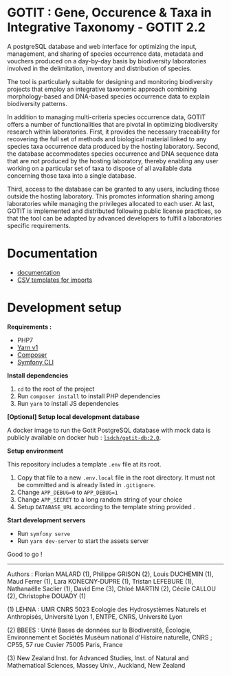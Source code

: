 # GOTIT : Gene, Occurence & Taxa in Integrative Taxonomy - GOTIT 2.2

A postgreSQL database and web interface for optimizing the input, management, and sharing of species occurrence data, metadata and vouchers produced on a day-by-day basis by biodiversity laboratories involved in the delimitation, inventory and distribution of species.

The tool is particularly suitable for designing and monitoring biodiversity projects that employ an integrative taxonomic approach combining morphology-based and DNA-based species occurrence data to explain biodiversity patterns.

In addition to managing multi-criteria species occurrence data, GOTIT offers a number of functionalities that are pivotal in optimizing biodiversity research within laboratories. First, it provides the necessary traceability for recovering the full set of methods and biological material linked to any species taxa occurrence data produced by the hosting laboratory. Second, the database accommodates species occurrence and DNA sequence data that are not produced by the hosting laboratory, thereby enabling any user working on a particular set of taxa to dispose of all available data concerning those taxa into a single database.

Third, access to the database can be granted to any users, including those outside the hosting laboratory. This promotes information sharing among laboratories while managing the privileges allocated to each user. At last, GOTIT is implemented and distributed following public license practices, so that the tool can be adapted by advanced developers to fulfill a laboratories specific requirements.



# Documentation

- [documentation](./docs/)
- [CSV templates for imports](./assets/imports)

# Development setup

**Requirements :**

- PHP7
- [Yarn v1](https://classic.yarnpkg.com/)
- [Composer](https://getcomposer.org/)
- [Symfony CLI](https://symfony.com/download)

**Install dependencies**
 1. `cd` to the root of the project
 2. Run `composer install` to install PHP dependencies
 3. Run `yarn` to install JS dependencies

**[Optional] Setup local development database**

A docker image to run the Gotit PostgreSQL database with mock data is publicly available on docker hub : [`lsdch/gotit-db:2.0`](https://hub.docker.com/repository/docker/lsdch/gotit-db).

**Setup environment**

This repository includes a template `.env` file at its root.
1. Copy that file to a new `.env.local` file in the root directory. It must not be committed and is already listed in `.gitignore`.
2. Change `APP_DEBUG=0` to `APP_DEBUG=1`
3. Change `APP_SECRET` to a long random string of your choice
4. Setup `DATABASE_URL` according to the template string provided .

**Start development servers**
- Run `symfony serve`
- Run `yarn dev-server` to start the assets server

Good to go !

---

Authors : Florian MALARD (1), Philippe GRISON (2), Louis DUCHEMIN (1), Maud Ferrer (1), Lara KONECNY-DUPRE (1), Tristan LEFEBURE (1), Nathanaëlle Saclier (1), David Eme (3), Chloé MARTIN (2), Cécile CALLOU (2), Christophe DOUADY (1)

(1) LEHNA : UMR CNRS 5023 Ecologie des Hydrosystèmes Naturels et Anthropisés, Université Lyon 1, ENTPE, CNRS, Université Lyon

(2) BBEES : Unité Bases de données sur la Biodiversité, Écologie, Environnement et Sociétés Muséum national d'Histoire naturelle, CNRS ; CP55, 57 rue Cuvier 75005 Paris, France

(3) New Zealand Inst. for Advanced Studies, Inst. of Natural and Mathematical Sciences, Massey Univ., Auckland, New Zealand